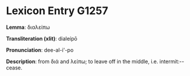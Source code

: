 # Lexicon Entry G1257

**Lemma**: διαλείπω

**Transliteration (xlit)**: dialeípō

**Pronunciation**: dee-al-i'-po

**Description**:
from διά and λείπω; to leave off in the middle, i.e. intermit:--cease.
